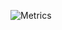 ![Metrics](https://metrics.lecoq.io/kiookp?template=classic&base.header=0&base.activity=0&base.community=0&base.repositories=0&base.metadata=0&chess=1&base=header%2C%20activity%2C%20community%2C%20repositories%2C%20metadata&base.indepth=false&base.hireable=false&base.skip=false&chess=false&chess.user=.user.login&chess.platform=lichess.org&chess.animation=%7B%0A%20%20%22size%22%3A%2040%2C%0A%20%20%22delay%22%3A%203%2C%0A%20%20%22duration%22%3A%200.6%0A%7D%0A&config.timezone=Asia%2FShanghai)
